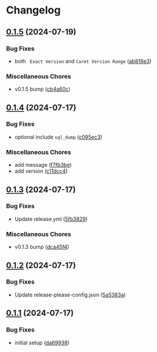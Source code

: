 # Changelog

## [0.1.5](https://github.com/devuri/system-info/compare/0.1.4...0.1.5) (2024-07-19)


### Bug Fixes

* both ` Exact Version` and `Caret Version Range` ([ab818e3](https://github.com/devuri/system-info/commit/ab818e31239abd512060a966cccee7726d1e38b1))


### Miscellaneous Chores

* v0.1.5 bump ([cb4a60c](https://github.com/devuri/system-info/commit/cb4a60c7abd56d0b6af6a9cefbb27427b0676631))

## [0.1.4](https://github.com/devuri/system-info/compare/0.1.3...0.1.4) (2024-07-17)


### Bug Fixes

* optional include `sql_dump` ([c095ec3](https://github.com/devuri/system-info/commit/c095ec36379c72f213b368dc1edf80324b64f502))


### Miscellaneous Chores

* add message ([f7fb3be](https://github.com/devuri/system-info/commit/f7fb3be22afab60c425a68da9617773545e5a6b9))
* add version ([c11dcc4](https://github.com/devuri/system-info/commit/c11dcc4d60625a4cb3c0aa54bafea25838f94e38))

## [0.1.3](https://github.com/devuri/system-info/compare/0.1.2...0.1.3) (2024-07-17)


### Bug Fixes

* Update release.yml ([5fb3829](https://github.com/devuri/system-info/commit/5fb382913ae16683a8267b23540882f82bf7a532))


### Miscellaneous Chores

* v0.1.3 bump ([dca45f4](https://github.com/devuri/system-info/commit/dca45f4619ae0ce389e61a72651b9b3549685b61))

## [0.1.2](https://github.com/devuri/system-info/compare/0.1.1...0.1.2) (2024-07-17)


### Bug Fixes

* Update release-please-config.json ([5a5383a](https://github.com/devuri/system-info/commit/5a5383a574645ca2769d13721b868e3a152d8bac))

## [0.1.1](https://github.com/devuri/system-info/compare/v0.1.0...0.1.1) (2024-07-17)


### Bug Fixes

* initial setup ([da69938](https://github.com/devuri/system-info/commit/da69938469043deeb29aded9a85feab67e71b8e7))
